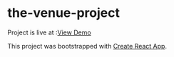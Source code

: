 # the-venue-project


Project is live at :[View Demo](http://hospitable-scissors.surge.sh/)



This project was bootstrapped with [Create React App](https://github.com/facebookincubator/create-react-app).
